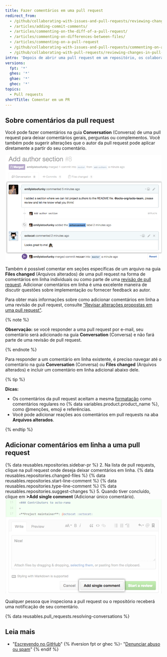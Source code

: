 ```yaml
---
title: Fazer comentários em uma pull request
redirect_from:
  - /github/collaborating-with-issues-and-pull-requests/reviewing-changes-in-pull-requests/commenting-on-a-pull-request
  - /articles/adding-commit-comments/
  - /articles/commenting-on-the-diff-of-a-pull-request/
  - /articles/commenting-on-differences-between-files/
  - /articles/commenting-on-a-pull-request
  - /github/collaborating-with-issues-and-pull-requests/commenting-on-a-pull-request
  - /github/collaborating-with-pull-requests/reviewing-changes-in-pull-requests/commenting-on-a-pull-request
intro: 'Depois de abrir uma pull request em um repositório, os colaboradores ou integrantes da equipe podem comentar na comparação dos arquivos entre os dois branches especificados ou deixar os comentários gerais no projeto como um todo.'
versions:
  fpt: '*'
  ghes: '*'
  ghae: '*'
  ghec: '*'
topics:
  - Pull requests
shortTitle: Comentar em um PR
---
```


## Sobre comentários da pull request

Você pode fazer comentários na guia **Conversation** (Conversa) de uma pull request para deixar comentários gerais, perguntas ou complementos. Você também pode sugerir alterações que o autor da pull request pode aplicar diretamente a partir do seu comentário.

![Conversa da pull request](/assets/images/help/pull_requests/conversation.png)

Também é possível comentar em seções específicas de um arquivo na guia **Files changed** (Arquivos alterados) de uma pull request na forma de comentários em linha individuais ou como parte de uma [revisão de pull request](/pull-requests/collaborating-with-pull-requests/reviewing-changes-in-pull-requests/about-pull-request-reviews). Adicionar comentários em linha é uma excelente maneira de discutir questões sobre implementação ou fornecer feedback ao autor.

Para obter mais informações sobre como adicionar comentários em linha a uma revisão de pull request, consulte ["Revisar alterações propostas em uma pull request"](/pull-requests/collaborating-with-pull-requests/reviewing-changes-in-pull-requests/reviewing-proposed-changes-in-a-pull-request).

{% note %}

**Observação:** se você responder a uma pull request por e-mail, seu comentário será adicionado na guia **Conversation** (Conversa) e não fará parte de uma revisão de pull request.

{% endnote %}

Para responder a um comentário em linha existente, é preciso navegar até o comentário na guia **Conversation** (Conversa) ou **Files changed** (Arquivos alterados) e incluir um comentário em linha adicional abaixo dele.

{% tip %}

**Dicas:**
- Os comentários da pull request aceitam a mesma [formatação](/categories/writing-on-github) como comentários regulares no {% data variables.product.product_name %}, como @menções, emoji e referências.
- Você pode adicionar reações aos comentários em pull requests na aba **Arquivos alterados**.

{% endtip %}

## Adicionar comentários em linha a uma pull request

{% data reusables.repositories.sidebar-pr %}
2. Na lista de pull requests, clique na pull request onde deseja deixar comentários em linha.
{% data reusables.repositories.changed-files %}
{% data reusables.repositories.start-line-comment %}
{% data reusables.repositories.type-line-comment %}
{% data reusables.repositories.suggest-changes %}
5. Quando tiver concluído, clique em **>Add single comment** (Adicionar único comentário). ![Janela de comentários inline](/assets/images/help/commits/inline-comment.png)

Qualquer pessoa que inspeciona a pull request ou o repositório receberá uma notificação de seu comentário.

{% data reusables.pull_requests.resolving-conversations %}

## Leia mais

- "[Escrevendo no GitHub](/github/writing-on-github)"
{% ifversion fpt or ghec %}- "[Denunciar abuso ou spam](/communities/maintaining-your-safety-on-github/reporting-abuse-or-spam)"
{% endif %}
